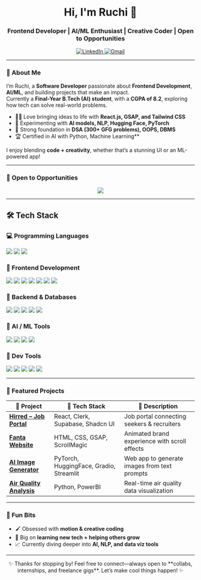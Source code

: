 <h1 align="center">Hi, I'm Ruchi 👋</h1>
<h3 align="center">Frontend Developer | AI/ML Enthusiast | Creative Coder | Open to Opportunities</h3>

<p align="center">
  <a href="https://www.linkedin.com/in/ruchi-302a5a21b/" target="_blank">
    <img alt="LinkedIn" src="https://img.shields.io/badge/LinkedIn-Connect-blue?style=for-the-badge&logo=linkedin&logoColor=white" />
  </a>
  <a href="mailto:ruchichaudhary.work@gmail.com">
    <img alt="Gmail" src="https://img.shields.io/badge/Email-Contact_Me-D14836?style=for-the-badge&logo=gmail&logoColor=white" />
  </a>
</p>

---

### 🌟 About Me

I’m Ruchi, a **Software Developer** passionate about **Frontend Development**, **AI/ML**, and building projects that make an impact.  
Currently a **Final-Year B.Tech (AI) student**, with a **CGPA of 8.2**, exploring how tech can solve real-world problems.

- 👩‍💻 Love bringing ideas to life with **React.js, GSAP, and Tailwind CSS**
- 🤖 Experimenting with **AI models, NLP, Hugging Face, PyTorch**
- 🧩 Strong foundation in **DSA (300+ GFG problems), OOPS, DBMS**
- 🏆 Certified in  AI with Python, Machine Learning**

I enjoy blending **code + creativity**, whether that’s a stunning UI or an ML-powered app!

---

### 💼 Open to Opportunities

<p align="center">
  <img src="https://readme-typing-svg.herokuapp.com?font=Fira+Code&pause=1000&center=true&vCenter=true&width=500&lines=🚀+ Actively+Seeking+Frontend/Fullstack+Roles!;🌱+Let’s+Collaborate+and+Build!" />
</p>

---

## 🛠️ Tech Stack

### 💻 Programming Languages
<p align="left">
  <img src="https://img.shields.io/badge/-C++-00599C?style=for-the-badge&logo=cplusplus&logoColor=white" />
  <img src="https://img.shields.io/badge/-Python-3776AB?style=for-the-badge&logo=python&logoColor=white" />
  <img src="https://img.shields.io/badge/-JavaScript-F7DF1E?style=for-the-badge&logo=javascript&logoColor=black" />
</p>

### 🎨 Frontend Development
<p align="left">
  <img src="https://img.shields.io/badge/-HTML5-E34F26?style=for-the-badge&logo=html5&logoColor=white" />
  <img src="https://img.shields.io/badge/-CSS3-1572B6?style=for-the-badge&logo=css3&logoColor=white" />
  <img src="https://img.shields.io/badge/-React-20232A?style=for-the-badge&logo=react&logoColor=61DAFB" />
  <img src="https://img.shields.io/badge/-Tailwind-38B2AC?style=for-the-badge&logo=tailwind-css&logoColor=white" />
  <img src="https://img.shields.io/badge/-Bootstrap-563D7C?style=for-the-badge&logo=bootstrap&logoColor=white" />
  <img src="https://img.shields.io/badge/-GSAP-88CE02?style=for-the-badge&logo=greensock&logoColor=white" />
  <img src="https://img.shields.io/badge/-Shadcn_UI-000000?style=for-the-badge&logo=shadcn&logoColor=white" />
</p>

### 🚀 Backend & Databases
<p align="left">
  <img src="https://img.shields.io/badge/-Node.js-339933?style=for-the-badge&logo=node.js&logoColor=white" />
  <img src="https://img.shields.io/badge/-Express-000000?style=for-the-badge&logo=express&logoColor=white" />
  <img src="https://img.shields.io/badge/-MongoDB-4EA94B?style=for-the-badge&logo=mongodb&logoColor=white" />
  <img src="https://img.shields.io/badge/-Supabase-3ECF8E?style=for-the-badge&logo=supabase&logoColor=white" />
  <img src="https://img.shields.io/badge/-Firebase-FFCA28?style=for-the-badge&logo=firebase&logoColor=black" />
</p>

### 🤖 AI / ML Tools
<p align="left">
  <img src="https://img.shields.io/badge/-TensorFlow-FF6F00?style=for-the-badge&logo=tensorflow&logoColor=white" />
  <img src="https://img.shields.io/badge/-PyTorch-EE4C2C?style=for-the-badge&logo=pytorch&logoColor=white" />
  <img src="https://img.shields.io/badge/-HuggingFace-F9A03C?style=for-the-badge&logo=huggingface&logoColor=black" />
  <img src="https://img.shields.io/badge/-Gradio-FF4A4A?style=for-the-badge&logo=gradio&logoColor=white" />
</p>

### 🧰 Dev Tools
<p align="left">
  <img src="https://img.shields.io/badge/-Git-F05032?style=for-the-badge&logo=git&logoColor=white" />
  <img src="https://img.shields.io/badge/-VSCode-007ACC?style=for-the-badge&logo=visualstudiocode&logoColor=white" />
  <img src="https://img.shields.io/badge/-Clerk-3E2B8F?style=for-the-badge&logo=clerk&logoColor=white" />
  <img src="https://img.shields.io/badge/-Streamlit-FF4B4B?style=for-the-badge&logo=streamlit&logoColor=white" />
  <img src="https://img.shields.io/badge/-PowerBI-F2C811?style=for-the-badge&logo=powerbi&logoColor=black" />
</p>


---

### 🚀 Featured Projects

| 🧩 Project | 🔧 Tech Stack | 🌟 Description |
|-----------|----------------|----------------|
| [**Hirred – Job Portal**](https://pro-hire.vercel.app/) | React, Clerk, Supabase, Shadcn UI | Job portal connecting seekers & recruiters |
| [**Fanta Website**](https://fantaweb.netlify.app/) | HTML, CSS, GSAP, ScrollMagic | Animated brand experience with scroll effects |
| [**AI Image Generator**](https://github.com/Ruchi2002/Text-to-Image) | PyTorch, HuggingFace, Gradio, Streamlit | Web app to generate images from text prompts |
| [**Air Quality Analysis**](https://github.com/Ruchi2002/Air-Quality-Analysis) | Python, PowerBI | Real-time air quality data visualization |

---

### 🎨 Fun Bits

- 🖌️ Obsessed with **motion & creative coding**
- 🧠 Big on **learning new tech + helping others grow**
- 📈 Currently diving deeper into **AI, NLP, and data viz tools**

---

<div align="center">
✨ Thanks for stopping by! Feel free to connect—always open to **collabs, internships, and freelance gigs**. Let’s make cool things happen! ✨
</div>
